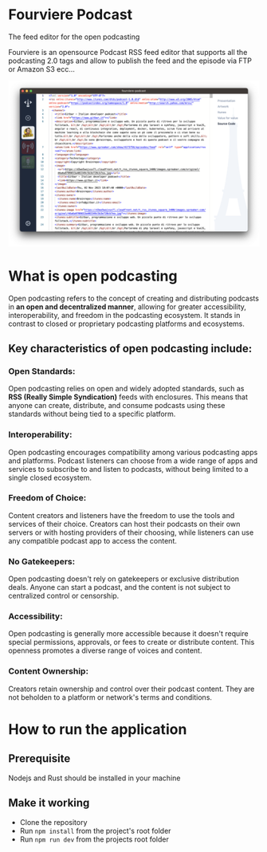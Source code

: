 # Fourviere Podcast

The feed editor for the open podcasting

Fourviere is an opensource Podcast RSS feed editor that supports all the podcasting 2.0 tags and allow to publish the feed and the episode via FTP or Amazon S3 ecc...

![Fourviere](./docs/fourviere.png)

# What is open podcasting

Open podcasting refers to the concept of creating and distributing podcasts in **an open and decentralized manner**, allowing for greater accessibility, interoperability, and freedom in the podcasting ecosystem. It stands in contrast to closed or proprietary podcasting platforms and ecosystems.

## Key characteristics of open podcasting include:

### Open Standards:

Open podcasting relies on open and widely adopted standards, such as **RSS (Really Simple Syndication)** feeds with enclosures. This means that anyone can create, distribute, and consume podcasts using these standards without being tied to a specific platform.

### Interoperability:

Open podcasting encourages compatibility among various podcasting apps and platforms. Podcast listeners can choose from a wide range of apps and services to subscribe to and listen to podcasts, without being limited to a single closed ecosystem.

### Freedom of Choice:

Content creators and listeners have the freedom to use the tools and services of their choice. Creators can host their podcasts on their own servers or with hosting providers of their choosing, while listeners can use any compatible podcast app to access the content.

### No Gatekeepers:

Open podcasting doesn't rely on gatekeepers or exclusive distribution deals. Anyone can start a podcast, and the content is not subject to centralized control or censorship.

### Accessibility:

Open podcasting is generally more accessible because it doesn't require special permissions, approvals, or fees to create or distribute content. This openness promotes a diverse range of voices and content.

### Content Ownership:

Creators retain ownership and control over their podcast content. They are not beholden to a platform or network's terms and conditions.

# How to run the application

## Prerequisite

Nodejs and Rust should be installed in your machine

## Make it working

- Clone the repository
- Run `npm install` from the project's root folder
- Run `npm run dev` from the projects root folder
